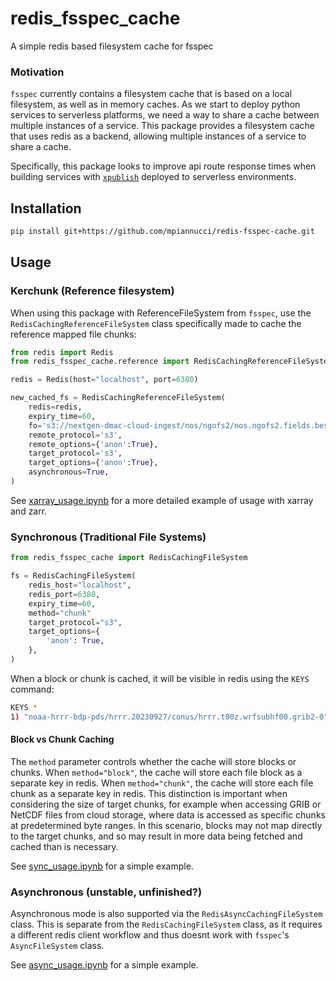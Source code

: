 # redis_fsspec_cache

A simple redis based filesystem cache for fsspec

### Motivation

`fsspec` currently contains a filesystem cache that is based on a local filesystem, as well as in memory caches. As we start to deploy python services to serverless platforms, we need a way to share a cache between multiple instances of a service. This package provides a filesystem cache that uses redis as a backend, allowing multiple instances of a service to share a cache. 

Specifically, this package looks to improve api route response times when building services with [`xpublish`](https://github.com/xpublish-community/xpublish) deployed to serverless environments. 

## Installation

```bash
pip install git+https://github.com/mpiannucci/redis-fsspec-cache.git
```

## Usage

### Kerchunk (Reference filesystem)

When using this package with ReferenceFileSystem from `fsspec`, use the `RedisCachingReferenceFileSystem` class specifically made to cache 
the reference mapped file chunks: 

```python
from redis import Redis
from redis_fsspec_cache.reference import RedisCachingReferenceFileSystem

redis = Redis(host="localhost", port=6380)

new_cached_fs = RedisCachingReferenceFileSystem(
    redis=redis,
    expiry_time=60,
    fo='s3://nextgen-dmac-cloud-ingest/nos/ngofs2/nos.ngofs2.fields.best.nc.zarr', 
    remote_protocol='s3', 
    remote_options={'anon':True}, 
    target_protocol='s3', 
    target_options={'anon':True}, 
    asynchronous=True, 
)
```

See [xarray_usage.ipynb](./examples/xarray_usage.ipynb) for a more detailed example of usage with xarray and zarr.

### Synchronous (Traditional File Systems)

```python
from redis_fsspec_cache import RedisCachingFileSystem

fs = RedisCachingFileSystem(
    redis_host="localhost",
    redis_port=6380,
    expiry_time=60,
    method="chunk"
    target_protocol="s3",
    target_options={
        'anon': True,
    },
)
```

When a block or chunk is cached, it will be visible in redis using the `KEYS` command:

```bash
KEYS *
1) "noaa-hrrr-bdp-pds/hrrr.20230927/conus/hrrr.t00z.wrfsubhf00.grib2-0"
```

#### Block vs Chunk Caching

The `method` parameter controls whether the cache will store blocks or chunks. When `method="block"`, the cache will store each file block as a separate key in redis. When `method="chunk"`, the cache will store each file chunk as a separate key in redis. This distinction is important when considering the size of target chunks, for example when accessing GRIB or NetCDF files from cloud storage, where data is accessed as specific chunks at predetermined byte ranges. In this scenario, blocks may not map directly to the target chunks, and so may result in more data being fetched and cached than is necessary.

See [sync_usage.ipynb](./examples/sync_usage.ipynb) for a simple example.

### Asynchronous (unstable, unfinished?)

Asynchronous mode is also supported via the `RedisAsyncCachingFileSystem` class. This is separate from the `RedisCachingFileSystem` class, as it requires a different redis client workflow and thus doesnt work with `fsspec`'s `AsyncFileSystem` class. 

See [async_usage.ipynb](./examples/async_usage.ipynb) for a simple example.
